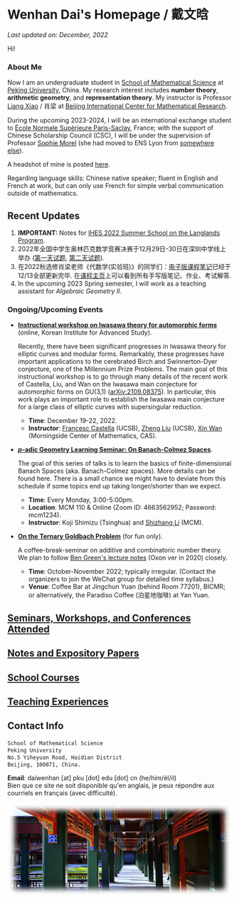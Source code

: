 # Wenhan Dai's Homepage / 戴文晗

_Last updated on: December, 2022_

Hi!

### About Me

Now I am an undergraduate student in [School of Mathematical Science](http://english.math.pku.edu.cn) at [Peking University](https://www.pku.edu.cn), China. My research interest includes **number theory**, **arithmetic geometry**, and **representation theory**. My instructor is Professor [Liang Xiao](https://bicmr.pku.edu.cn/~lxiao/index.htm) / 肖梁 at [Beijing International Center for Mathematical Research](https://bicmr.pku.edu.cn). 

During the upcoming 2023-2024, I will be an international exchange student to [École Normale Supérieure Paris-Saclay](https://ens-paris-saclay.com), France; with the support of Chinese Scholarship Council (CSC), I will be under the supervision of Professor [Sophie Morel](https://perso.ens-lyon.fr/sophie.morel/) (she had moved to ENS Lyon from [somewhere else](https://www.math.princeton.edu/people/sophie-morel)). 

A headshot of mine is posted [here](./headshot.jpg).

Regarding language skills: Chinese native speaker; fluent in English and French at work, but can only use French for simple verbal communication outside of mathematics.

## Recent Updates

1. **IMPORTANT:** Notes for [IHES 2022 Summer School on the Langlands Program](./IHES22/IHES22.md).
2. 2022                 年全国中学生奥林匹克数学竞赛决赛于12月29日-30日在深圳中学线上举办 ([第一天试题](./1229B.pdf), [第二天试题](./1230A.pdf)).
3. 在2022秋选修肖梁老师《代数学(实验班)》的同学们：[电子版课程笔记](https://bicmr.pku.edu.cn/~lxiao/2022fall/Honors-algebra.pdf)已经于12/13全部更新完毕. 在[课程主页](https://bicmr.pku.edu.cn/~lxiao/2022fall/2022fall.htm)上可以看到所有手写版笔记、作业、考试解答.
4. In the upcoming 2023 Spring semester, I will work as a teaching assistant for _Algebraic Geometry II_.

### Ongoing/Upcoming Events

- [**Instructional workshop on Iwasawa theory for automorphic forms**](./Iwasawa2022/Iwasawa2022.md) (online, Korean Institute for Advanced Study).

  Recently, there have been significant progresses in Iwasawa theory for elliptic curves and modular forms. Remarkably, these progresses have important applications to the cerebrated Birch and Swinnerton-Dyer conjecture, one of the Millennium Prize Problems. The main goal of this instructional workshop is to go through many details of the recent work of Castella, Liu, and Wan on the Iwasawa main conjecture for automorphic forms on GU(3,1) ([arXiv:2109.08375](https://arxiv.org/abs/2109.08375)). In particular, this work plays an important role to establish the Iwasawa main conjecture for a large class of elliptic curves with supersingular reduction.
  - **Time**: December 19-22, 2022.
  - **Instructor**: [Francesc Castella](https://web.math.ucsb.edu/~castella/) (UCSB), [Zheng Liu](https://web.math.ucsb.edu/~zliu/) (UCSB), [Xin Wan](http://www.mcm.ac.cn/people/members/202011/t20201113_593075.html) (Morningside Center of Mathematics, CAS).

- [**_p_-adic Geometry Learning Seminar: On Banach-Colmez Spaces**](./padicBC/padicBC.md).

  The goal of this series of talks is to learn the basics of finite-dimensional Banach Spaces (aka. Banach-Colmez spaces). More details can be found here. There is a small chance we might have to deviate from this schedule if some topics end up taking longer/shorter than we expect.
  - **Time**: Every Monday, 3:00-5:00pm.
  - **Location**: MCM 110 & Online (Zoom ID: 4663562952; Password: mcm1234).
  - **Instructor**: Koji Shimizu (Tsinghua) and [Shizhang Li](http://shizhang.li) (MCM).

- [**On the Ternary Goldbach Problem**](./Goldbach/Goldbach.md) (for fun only).

  A coffee-break-seminar on additive and combinatoric number theory. We plan to follow [Ben Green's lecture notes](https://courses-archive.maths.ox.ac.uk/node/view_material/49404) (Oxon ver in 2020) closely.
  - **Time**: October-November 2022; typically irregular. (Contact the organizers to join the WeChat group for detailed time syllabus.)
  - **Venue**: Coffee Bar at Jingchun Yuan (behind Room 77201), BICMR; or alternatively, the Paradiso Coffee (泊星地咖啡) at Yan Yuan.


## [Seminars, Workshops, and Conferences Attended](./swc.md)

## [Notes and Expository Papers](./notes.md)

## [School Courses](./courses.md)

## [Teaching Experiences](./teaching.md)


## Contact Info

```
School of Mathematical Science
Peking University
No.5 Yiheyuan Road, Haidian District
Beijing, 100871, China.
```

**Email**: daiwenhan [at] pku [dot] edu [dot] cn (he/him/él/il)
<br/>
Bien que ce site ne soit disponible qu'en anglais, je peux répondre aux courriels en français (avec difficulté).

![summer](./landscape-summer.png)